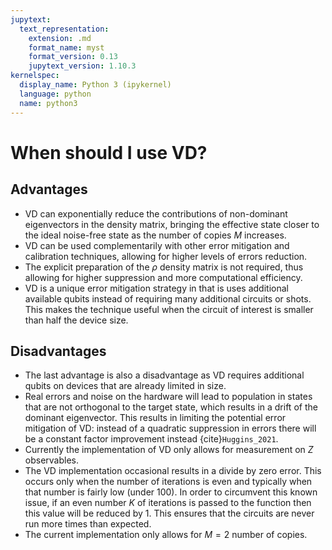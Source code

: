 ```yaml
---
jupytext:
  text_representation:
    extension: .md
    format_name: myst
    format_version: 0.13
    jupytext_version: 1.10.3
kernelspec:
  display_name: Python 3 (ipykernel)
  language: python
  name: python3
---
```


# When should I use VD?

## Advantages

- VD can exponentially reduce the contributions of non-dominant eigenvectors in the density matrix, bringing the effective state closer to the ideal noise-free state as the number of copies $M$ increases.
- VD can be used complementarily with other error mitigation and calibration techniques, allowing for higher levels of errors reduction.
- The explicit preparation of the $\rho$ density matrix is not required, thus allowing for higher suppression and more computational efficiency. 
- VD is a unique error mitigation strategy in that is uses additional available qubits instead of requiring many additional circuits or shots. This makes the technique useful when the circuit of interest is smaller than half the device size.


## Disadvantages

- The last advantage is also a disadvantage as VD requires additional qubits on devices that are already limited in size.
- Real errors and noise on the hardware will lead to population in states that are not orthogonal to the target state, which results in a drift of the dominant eigenvector. This results in limiting the potential error mitigation of VD:  instead of a quadratic suppression in errors there will be a constant factor improvement instead {cite}`Huggins_2021`.
- Currently the implementation of VD only allows for measurement on $Z$ observables.
- The VD implementation occasional results in a divide by zero error. This occurs only when the number of iterations is even and typically when that number is fairly low (under 100). In order to circumvent this known issue, if an even number $K$ of iterations is passed to the function then this value will be reduced by 1. This ensures that the circuits are never run more times than expected.
- The current implementation only allows for $M = 2$ number of copies.
